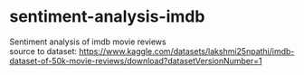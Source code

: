 # sentiment-analysis-imdb
Sentiment analysis of imdb movie reviews  
source to dataset: https://www.kaggle.com/datasets/lakshmi25npathi/imdb-dataset-of-50k-movie-reviews/download?datasetVersionNumber=1  
